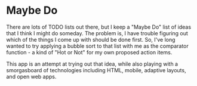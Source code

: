 # Maybe Do

There are lots of TODO lists out there, but I keep a "Maybe Do" list of ideas
that I think I might do someday. The problem is, I have trouble figuring out which
of the things I come up with should be done first. So, I've long wanted to try
applying a bubble sort to that list with me as the comparator function - a kind
of "Hot or Not" for my own proposed action items.

This app is an attempt at trying out that idea, while also playing with a
smorgasboard of technologies including HTML, mobile, adaptive layouts, and open
web apps.
